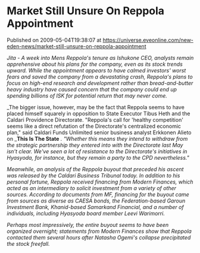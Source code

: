 # Market Still Unsure On Reppola Appointment
Published on 2009-05-04T19:38:07 at https://universe.eveonline.com/new-eden-news/market-still-unsure-on-reppola-appointment

_Jita - A week into Mens Reppola's tenure as Ishukone CEO, analysts remain apprehensive  about his plans for the company, even as its stock trends upward. While the appointment appears to have calmed investors' worst fears and saved the company from a devastating crash, Reppola's plans to focus on high-end research and development rather than bread-and-butter heavy industry have caused concern that the company could end up spending billions of ISK for potential return that may never come._

_The bigger issue, however, may be the fact that Reppola seems to have placed himself  squarely in opposition to State Executor Tibus Heth and the Caldari Providence Directorate. "Reppola's call for 'healthy competition' seems like a direct refutation of the Directorate's centralized economic plan," said Caldari Funds Unlimited senior business analyst Erkkonen Alieto on ___This Is The State__ _. "Whether this means they intend to withdraw from the strategic partnership they entered into with the Directorate last May isn't clear. We've seen a lot of resistance to the Directorate's initiatives in Hyasyoda, for instance, but they remain a party to the CPD nevertheless."_

_Meanwhile, an analysis of the Reppola buyout that preceded his ascent was released by the Caldari Business Tribunal today. In addition to his personal fortune, Reppola received financing from Modern Finances, which acted as an intermediary to solicit investment from a variety of other sources. According to documents from MF, financing for the buyout came from sources as diverse as CAESA bonds, the Federation-based Garoun Investment Bank, Khanid-based Samarkand Financial, and a number of individuals, including Hyasyoda board member Leevi Warimorri._

_Perhaps most impressively, the entire buyout seems to have been organized overnight; statements from Modern Finances show that Reppola contacted them several hours after Natasha Ogemi's collapse precipitated the stock freefall._
